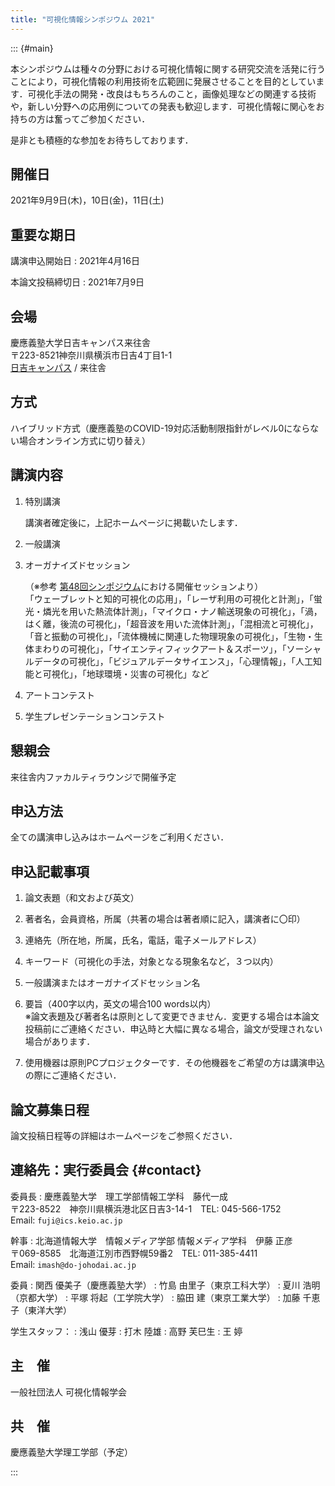 ```yaml
---
title: "可視化情報シンポジウム 2021"
---
```


::: {#main}

本シンポジウムは種々の分野における可視化情報に関する研究交流を活発に行うことにより，可視化情報の利用技術を広範囲に発展させることを目的としています．可視化手法の開発・改良はもちろんのこと，画像処理などの関連する技術や，新しい分野への応用例についての発表も歓迎します．可視化情報に関心をお持ちの方は奮ってご参加ください．

是非とも積極的な参加をお待ちしております．

## 開催日

2021年9月9日(木)，10日(金)，11日(土)

## 重要な期日

講演申込開始日
: 2021年4月16日

本論文投稿締切日
: 2021年7月9日

## 会場

慶應義塾大学日吉キャンパス来往舎<br/>
〒223-8521神奈川県横浜市日吉4丁目1-1<br/>
[日吉キャンパス](http://www.hc.keio.ac.jp/ja/hiyoshi_campus/guide/) / 来往舎

## 方式

ハイブリッド方式（慶應義塾のCOVID-19対応活動制限指針がレベル0にならない場合オンライン方式に切り替え）

## 講演内容

1. 特別講演

    講演者確定後に，上記ホームページに掲載いたします．

1. 一般講演

1. オーガナイズドセッション

    （※参考 <a href="https://www.vsj.jp/symp2020/">第48回シンポジウム</a>における開催セッションより）<br/>
    「ウェーブレットと知的可視化の応用」，「レーザ利用の可視化と計測」，「蛍光・燐光を用いた熱流体計測」，「マイクロ・ナノ輸送現象の可視化」，「渦，はく離，後流の可視化」，「超音波を用いた流体計測」，「混相流と可視化」，「音と振動の可視化」，「流体機械に関連した物理現象の可視化」，「生物・生体まわりの可視化」，「サイエンティフィックアート＆スポーツ」，「ソーシャルデータの可視化」，「ビジュアルデータサイエンス」，「心理情報」，「人工知能と可視化」，「地球環境・災害の可視化」など

1. アートコンテスト
1. 学生プレゼンテーションコンテスト

## 懇親会

来往舎内ファカルティラウンジで開催予定

<!-- ## [ホームページ](https://www.vsj.jp/symp2021/) （近日公開） -->

## 申込方法

全ての講演申し込みはホームページをご利用ください．

## 申込記載事項

1. 論文表題（和文および英文）

1. 著者名，会員資格，所属（共著の場合は著者順に記入，講演者に〇印）

1. 連絡先（所在地，所属，氏名，電話，電子メールアドレス）

1. キーワード（可視化の手法，対象となる現象名など，３つ以内）

1. 一般講演またはオーガナイズドセッション名

1. 要旨（400字以内，英文の場合100 words以内）<br/>
    ※論文表題及び著者名は原則として変更できません．変更する場合は本論文投稿前にご連絡ください．申込時と大幅に異なる場合，論文が受理されない場合があります．

1. 使用機器は原則PCプロジェクターです．その他機器をご希望の方は講演申込の際にご連絡ください．

## 論文募集日程

論文投稿日程等の詳細はホームページをご参照ください．

## 連絡先：実行委員会 {#contact}

委員長
: 慶應義塾大学　理工学部情報工学科　藤代一成</br>
    〒223-8522　神奈川県横浜港北区日吉3-14-1　TEL: 045-566-1752<br/>
    Email: `fuji@ics.keio.ac.jp`

幹事
: 北海道情報大学　情報メディア学部 情報メディア学科　伊藤 正彦</br>
    〒069-8585　北海道江別市西野幌59番2　TEL: 011-385-4411<br/>
    Email: `imash@do-johodai.ac.jp`

委員
: 関西 優美子（慶應義塾大学）
: 竹島 由里子（東京工科大学）
: 夏川 浩明（京都大学）
: 平塚 将起（工学院大学）
: 脇田 建（東京工業大学）
: 加藤 千恵子（東洋大学）

学生スタッフ：
: 浅山 優芽
: 打木 陸雄
: 高野 芙巳生
: 王 婷

<!--
アートコンテスト担当（第48回）：
: 東洋大学 青木 滉一郎
: 東洋大学 加藤千恵子
-->


## 主　催

一般社団法人 可視化情報学会

## 共　催

慶應義塾大学理工学部（予定）

:::

